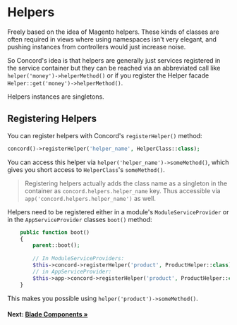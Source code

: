 # Helpers

Freely based on the idea of Magento helpers. These kinds of classes are
often required in views where using namespaces isn't very elegant, and
pushing instances from controllers would just increase noise.

So Concord's idea is that helpers are generally just services registered
in the service container but they can be reached via an abbreviated call
like `helper('money')->helperMethod()` or if you register the Helper
facade `Helper::get('money')->helperMethod()`.

Helpers instances are singletons.

## Registering Helpers

You can register helpers with Concord's `registerHelper()` method:

```php
concord()->registerHelper('helper_name', HelperClass::class);
```

You can access this helper via `helper('helper_name')->someMethod()`, which gives you short access to `HelperClass`'s `someMethod()`.

> Registering helpers actually adds the class name as a singleton in the container as `concord.helpers.helper_name` key. Thus accessible via `app('concord.helpers.helper_name')` as well.


Helpers need to be registered either in a module's `ModuleServiceProvider` or in the `AppServiceProvider` classes `boot()` method:

```php
    public function boot()
    {
        parent::boot();
        
        // In ModuleServiceProviders:
        $this->concord->registerHelper('product', ProductHelper::class);
        // in AppServiceProvider:
        $this->app->concord->registerHelper('product', ProductHelper::class);
    }
```

This makes you possible using `helper('product')->someMethod()`.


#### Next: [Blade Components &raquo;](blade-components.md)